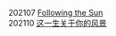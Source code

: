 
202107 [Following the Sun][1]  
202110 [这一生关于你的风景][2]

[1]:	./lyrics/Following_the_Sun.md "Following the Sun"
[2]:	./lyrics/%E8%BF%99%E4%B8%80%E7%94%9F%E5%85%B3%E4%BA%8E%E4%BD%A0%E7%9A%84%E9%A3%8E%E6%99%AF.md "这一生关于你的风景"